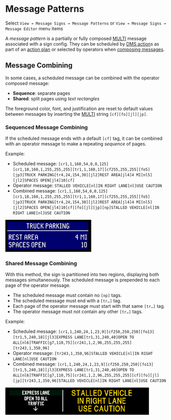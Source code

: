 # Message Patterns

Select `View ➔ Message Signs ➔ Message Patterns` or
`View ➔ Message Signs ➔ Message Editor` menu items

A _message pattern_ is a partially or fully composed [MULTI] message associated
with a sign config.  They can be scheduled by [DMS action]s as part of an
[action plan] or selected by operators when [composing messages].

## Message Combining

In some cases, a scheduled message can be combined with the operator composed
message:
- **Sequence**: separate pages
- **Shared**: split pages using _text rectangles_

The foreground color, font, and justification are reset to default values
between messages by inserting the [MULTI] string `[cf][fo][jl][jp]`.

### Sequenced Message Combining

If the scheduled message ends with a default `[cf]` tag, it can be combined
with an operator message to make a repeating _sequence_ of pages.

Example:
- Scheduled message:
  `[cr1,1,160,54,0,0,125][cr1,18,160,1,255,255,255][tr1,1,160,17][cf255,255,255][fo5][jp3]TRUCK PARKING[tr4,24,154,30][jl2]REST AREA[jl4]4 MI[nl5][jl2]SPACES OPEN[jl4]10[cf]`
- Operator message:
  `STALLED VEHICLE[nl]IN RIGHT LANE[nl]USE CAUTION`
- Combined message:
  `[cr1,1,160,54,0,0,125][cr1,18,160,1,255,255,255][tr1,1,160,17][cf255,255,255][fo5][jp3]TRUCK PARKING[tr4,24,154,30][jl2]REST AREA[jl4]4 MI[nl5][jl2]SPACES OPEN[jl4]10[cf][fo][jl][jp][np]STALLED VEHICLE[nl]IN RIGHT LANE[nl]USE CAUTION`

![](images/msg_combined_sequenced.gif)

### Shared Message Combining

With this method, the sign is partitioned into two regions, displaying both
messages simultaneously.  The scheduled message is prepended to each page of
the operator message.

- The scheduled message must contain no `[np]` tags.
- The scheduled message must end with a `[tr…]` tag.
- Each page of the operator message must start with that same `[tr…]` tag.
- The operator message must not contain any other `[tr…]` tags.

Example:
- Scheduled message:
  `[cr1,1,240,24,1,23,9][cf250,250,250][fo13][tr1,5,240,18][jl3]EXPRESS LANE[tr1,31,240,40]OPEN TO ALL[nl6]TRAFFIC[g7,110,75][cr241,1,2,96,255,255,255][tr243,1,350,96]`
- Operator message:
  `[tr243,1,350,96]STALLED VEHICLE[nl]IN RIGHT LANE[nl]USE CAUTION`
- Combined message:
  `[cr1,1,240,24,1,23,9][cf250,250,250][fo13][tr1,5,240,18][jl3]EXPRESS LANE[tr1,31,240,40]OPEN TO ALL[nl6]TRAFFIC[g7,110,75][cr241,1,2,96,255,255,255][cf][fo][jl][jp][tr243,1,350,96]STALLED VEHICLE[nl]IN RIGHT LANE[nl]USE CAUTION`

![](images/msg_combined_shared.gif)


[action plan]: action_plans.html
[composing messages]: dms.html#composing-messages
[DMS action]: action_plans.html#dms-actions
[MULTI]: multi.html
[WYSIWYG editor]: wysiwyg.html
